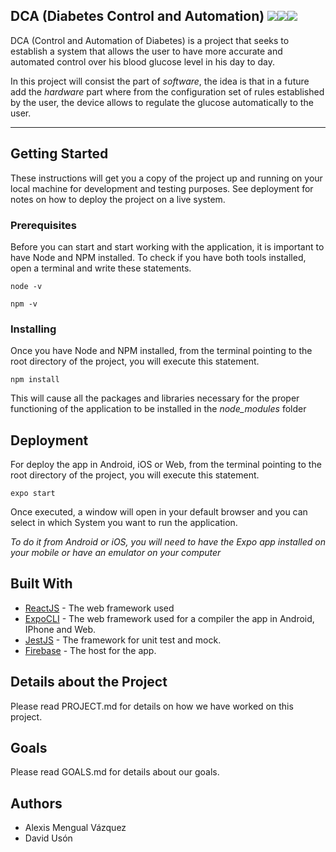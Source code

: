 ## DCA (Diabetes Control and Automation) <img src="https://img.shields.io/badge/npm-6.4.1-blue" /><img src="https://img.shields.io/badge/react_native-0.61.4-green" /><img src="https://img.shields.io/badge/react_native_cli-2.0.1-green" />

DCA (Control and Automation of Diabetes) is a project that seeks to establish a system that allows the user to have more accurate and automated control over his blood glucose level in his day to day.

In this project will consist the part of *software*, the idea is that in a future add the *hardware* part where from the configuration set of rules established by the user, the device allows to regulate the glucose automatically to the user.

---

## Getting Started
These instructions will get you a copy of the project up and running on your local machine for development and testing purposes. See deployment for notes on how to deploy the project on a live system.

### Prerequisites
Before you can start and start working with the application, it is important to have Node and NPM installed. To check if you have both tools installed, open a terminal and write these statements.

```
node -v
```
```
npm -v
```

### Installing
Once you have Node and NPM installed, from the terminal pointing to the root directory of the project, you will execute this statement.

```
npm install
```

This will cause all the packages and libraries necessary for the proper functioning of the application to be installed in the *node_modules* folder

## Deployment
For deploy the app in Android, iOS or Web, from the terminal pointing to the root directory of the project, you will execute this statement.

```
expo start
```

Once executed, a window will open in your default browser and you can select in which System you want to run the application.

*To do it from Android or iOS, you will need to have the Expo app installed on your mobile or have an emulator on your computer*

## Built With
* [ReactJS](https://reactjs.org/) - The web framework used
* [ExpoCLI](https://expo.io/) - The web framework used for a compiler the app in Android, IPhone and Web.
* [JestJS](https://jestjs.io/) - The framework for unit test and mock.
* [Firebase](https://firebase.google.com/) - The host for the app.

## Details about the Project
Please read PROJECT.md for details on how we have worked on this project.

## Goals
Please read GOALS.md for details about our goals.

## Authors
* Alexis Mengual Vázquez
* David Usón

